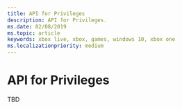 ```yaml
---
title: API for Privileges
description: API for Privileges.
ms.date: 02/08/2019
ms.topic: article
keywords: xbox live, xbox, games, windows 10, xbox one
ms.localizationpriority: medium
---
```

# API for Privileges

TBD
